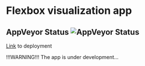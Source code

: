 # Flexbox visualization app
## AppVeyor Status ![AppVeyor Status](https://ci.appveyor.com/api/projects/status/7ucu0b6cvm7fv1vx?svg=true)

[Link](https://alxlebedev.github.io/flexbox-visual/) to deployment

!!!WARNING!!!
The app is under development...
